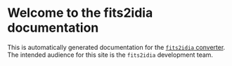 Welcome to the fits2idia documentation
========================================

This is automatically generated documentation for the [`fits2idia` converter](https://github.com/CARTAvis/fits2idia). The intended audience for this site is the `fits2idia` development team.
